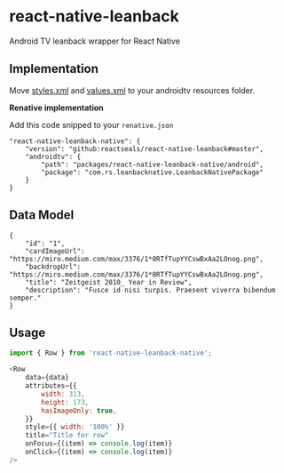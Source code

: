 # react-native-leanback
Android TV leanback wrapper for React Native

## Implementation

Move [styles.xml][link1] and [values.xml][link2] to your androidtv resources folder.

**Renative implementation**

Add this code snipped to your `renative.json`
```
"react-native-leanback-native": {
    "version": "github:reactseals/react-native-leanback#master",
    "androidtv": {
        "path": "packages/react-native-leanback-native/android",
        "package": "com.rs.leanbacknative.LeanbackNativePackage"
    }
}
```

## Data Model

```
{
    "id": "1",
    "cardImageUrl": "https://miro.medium.com/max/3376/1*0RTfTupYYCswBxAa2LOnog.png",
    "backdropUrl": "https://miro.medium.com/max/3376/1*0RTfTupYYCswBxAa2LOnog.png",
    "title": "Zeitgeist 2010_ Year in Review",
    "description": "Fusce id nisi turpis. Praesent viverra bibendum semper."
}
```

## Usage

```javascript
import { Row } from 'react-native-leanback-native';

<Row
    data={data}
    attributes={{
        width: 313,
        height: 173,
        hasImageOnly: true,
    }}
    style={{ width: '100%' }}
    title="Title for row"
    onFocus={(item) => console.log(item)}
    onClick={(item) => console.log(item)}
/>
```

[link1]: https://github.com/reactseals/react-native-leanback/blob/master/android/src/main/res/values/styles.xml
[link2]: https://github.com/reactseals/react-native-leanback/blob/master/android/src/main/res/values/values.xml
